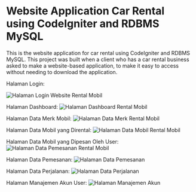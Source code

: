 # Website Application Car Rental using CodeIgniter and RDBMS MySQL
This is the website application for car rental using CodeIgniter and RDBMS MySQL. This project was built when a client who has a car rental business asked to make a website-based application, to make it easy to access without needing to download the application.


Halaman Login:

![Halaman Login Website Rental Mobil](https://user-images.githubusercontent.com/71967665/123343345-c9e73a80-d57b-11eb-96e5-a8b2aabd8617.JPG)

Halaman Dashboard:
![Halaman Dashboard Rental Mobil](https://user-images.githubusercontent.com/71967665/123343496-129ef380-d57c-11eb-906a-4b04c3d81580.JPG)

Halaman Data Merk Mobil:
![Halaman Data Merk Rental Mobil](https://user-images.githubusercontent.com/71967665/123343700-745f5d80-d57c-11eb-8e45-e61901f7ba09.JPG)

Halaman Data Mobil yang Dirental:
![Halaman Data Mobil Rental Mobil](https://user-images.githubusercontent.com/71967665/123343774-a4a6fc00-d57c-11eb-8f7f-a1f0f54671a1.JPG)

Halaman Data Mobil yang Dipesan Oleh User:
![Halaman Data Pemesanan Rental Mobil](https://user-images.githubusercontent.com/71967665/123343811-b5f00880-d57c-11eb-9165-d53bac2f36cd.JPG)

Halaman Data Pemesanan:
![Halaman Data Pemesanan](https://user-images.githubusercontent.com/71967665/123343834-c43e2480-d57c-11eb-8e3a-36742ca627f6.JPG)

Halaman Data Perjalanan:
![Halaman Data Perjalanan](https://user-images.githubusercontent.com/71967665/123343860-d6b85e00-d57c-11eb-916d-54010746d578.JPG)

Halaman Manajemen Akun User:
![Halaman Manajemen Akun](https://user-images.githubusercontent.com/71967665/123343880-e5067a00-d57c-11eb-8b93-f892e47858bd.JPG)
